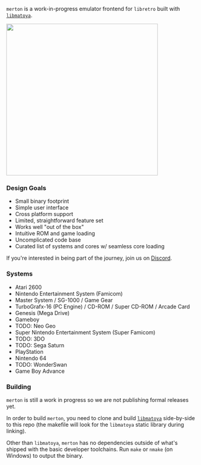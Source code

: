 `merton` is a work-in-progress emulator frontend for `libretro` built with [`libmatoya`](https://github.com/chrisd1100/libmatoya).

<img src='https://user-images.githubusercontent.com/328897/214193293-cc25bdc6-640b-43af-a1ba-ee4deb693be4.png' width=400></img>

### Design Goals

- Small binary footprint
- Simple user interface
- Cross platform support
- Limited, straightforward feature set
- Works well "out of the box"
- Intuitive ROM and game loading
- Uncomplicated code base
- Curated list of systems and cores w/ seamless core loading

If you're interested in being part of the journey, join us on [Discord](https://discord.gg/VJYMmZM6z8).

### Systems

- Atari 2600
- Nintendo Entertainment System (Famicom)
- Master System / SG-1000 / Game Gear
- TurboGrafx-16 (PC Engine) / CD-ROM / Super CD-ROM / Arcade Card
- Genesis (Mega Drive)
- Gameboy
- TODO: Neo Geo
- Super Nintendo Entertainment System (Super Famicom)
- TODO: 3DO
- TODO: Sega Saturn
- PlayStation
- Nintendo 64
- TODO: WonderSwan
- Game Boy Advance

### Building

`merton` is still a work in progress so we are not publishing formal releases yet.

In order to build `merton`, you need to clone and build [`libmatoya`](https://github.com/chrisd1100/libmatoya) side-by-side to this repo (the makefile will look for the `libmatoya` static library during linking).

Other than `libmatoya`, `merton` has no dependencies outside of what's shipped with the basic developer toolchains. Run `make` or `nmake` (on Windows) to output the binary.
